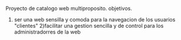 Proyecto de catalogo web multiproposito.
objetivos.
1) ser una web sensilla y comoda para la navegacion de los usuarios "clientes"
2)facilitar una gestion sencilla y de control para los administradorres de la web
